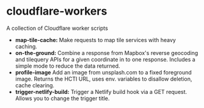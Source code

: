 # cloudflare-workers
A collection of Cloudflare worker scripts

* **map-tile-cache:** Make requests to map tile services with heavy caching.
* **on-the-ground:** Combine a response from Mapbox's reverse geocoding and tilequery APIs for a given coordinate in to one response. Includes a simple mode to reduce the data returned.
* **profile-image** Add an image from unsplash.com to a fixed foreground image. Returns the HCTI URL, uses env. variables to disallow deletion, cache clearing.
* **trigger-netlify-build:** Trigger a Netlify build hook via a GET request. Allows you to change the trigger title.
